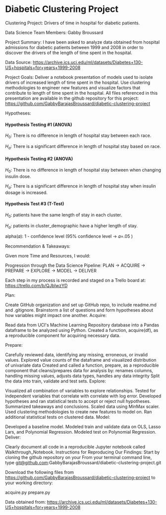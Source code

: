 # Diabetic Clustering Project
Clustering Project: Drivers of time in hospital for diabetic patients.

Data Science Team Members: Gabby Broussard

Project Summary:
I have been asked to analyze data obtained from hospital admissions for diabetic patients between 1999 and 2008 in order to discover the drivers of the length of time spent in the hospital.


Data Source: https://archive.ics.uci.edu/ml/datasets/Diabetes+130-US+hospitals+for+years+1999-2008

Project Goals:
Deliver a notebook presentation of models used to isolate drivers of increased length of time spent in the hospital.
Use clustering methodologies to engineer new features and visualize factors that contribute to length of time spent in the hospital. 
All files referenced in this presentation are available in the github repository for this project: https://github.com/GabbyBarajasBroussard/diabetic-clustering-project

Hypotheses:

#### Hypothesis Testing #1 (ANOVA)
$H_0$: There is no difference in length of hospital stay between each race.

$H_a$: There is a significant difference in length of hospital stay based on race.

#### Hypothesis Testing #2 (ANOVA)
$H_0$: There is no difference in length of hospital stay between when changing insulin dose.

$H_a$: There is a significant difference in length of hospital stay when insulin dosage is increased.

#### Hypothesis Test #3 (T-Test) <br>
$H_0$: patients have the same length of stay in each  cluster.

$H_a$: patients in cluster_demographic have a higher length of stay.



alpha(𝛼): 1 - confidence level (95% confidence level -> 𝛼=.05 )

Recommendation & Takeaways:


Given more Time and Resources, I would:


Progression through the Data Science Pipeline:
PLAN -> ACQUIRE -> PREPARE -> EXPLORE -> MODEL -> DELIVER

Each step in my process is recorded and staged on a Trello board at: https://trello.com/b/QJblwzYD

Plan:

Create GitHub organization and set up GitHub repo, to include readme.md and .gitignore.
Brainstorm a list of questions and form hypotheses about how variables might impact one another.
Acquire:

Read data from UCI's Machine Learning Repository database into a Pandas dataframe to be analyzed using Python.
Created a function, acquire(df), as a reproducible component for acquiring necessary data.


Prepare:

Carefully reviewed data, identifying any missing, erroneous, or invalid values.
Explored value counts of the dataframe and visualized distribution of univariate data
Created and called a function, prepare, as a reproducible component that cleans/prepares data for analysis by: renames columns, handling missing values, adjusts data types, handles any data integrity
Split the data into train, validate and test sets.
Explore:

Visualized all combination of variables to explore relationships.
Tested for independent variables that correlate with correlate with log error.
Developed hypotheses and ran statistical tests to accept or reject null hypotheses.
Summarized takeaways and conclusions.
Scaled data using MinMax scaler.
Used clustering methodologies to create new features to model on.
Ran additional statistical tests on clustered data.
Model:

Developed a baseline model.
Modeled train and validate data on OLS, Lasso Lars, and Polynomial Regression.
Modeled test on Polynomial Regression.
Deliver:

Clearly document all code in a reproducible Jupyter notebook called Walkthrough_Notebook.
Instructions for Reproducing Our Findings:
Start by cloning the github repository on your From your terminal command line, type git@github.com:GabbyBarajasBroussard/diabetic-clustering-project.git

Download the following files from https://github.com/GabbyBarajasBroussard/diabetic-clustering-project to your working directory:

acquire.py
prepare.py


Data obtained from: https://archive.ics.uci.edu/ml/datasets/Diabetes+130-US+hospitals+for+years+1999-2008
